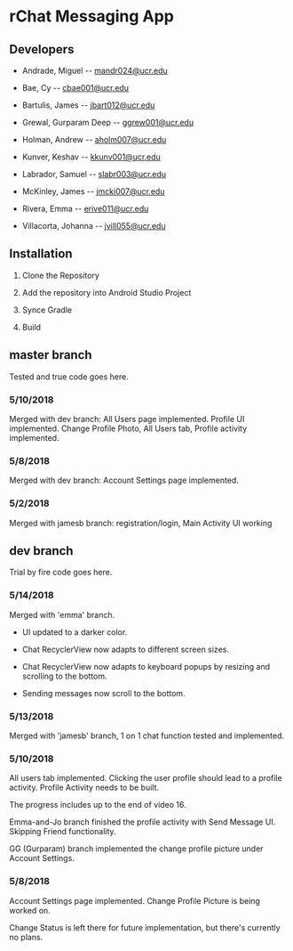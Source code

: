 # rChat Messaging App

## Developers
- Andrade, Miguel -- mandr024@ucr.edu

- Bae, Cy -- cbae001@ucr.edu

- Bartulis, James -- jbart012@ucr.edu

- Grewal, Gurparam Deep -- ggrew001@ucr.edu

- Holman, Andrew -- aholm007@ucr.edu

- Kunver, Keshav -- kkunv001@ucr.edu

- Labrador, Samuel -- slabr003@ucr.edu

- McKinley, James  -- jmcki007@ucr.edu

- Rivera, Emma -- erive011@ucr.edu

- Villacorta, Johanna -- jvill055@ucr.edu

## Installation

1. Clone the Repository

2. Add the repository into Android Studio Project

3. Synce Gradle

4. Build





## master branch
Tested and true code goes here.

### 5/10/2018
Merged with dev branch: All Users page implemented. Profile UI implemented.
Change Profile Photo, All Users tab, Profile activity implemented.

### 5/8/2018
Merged with dev branch: Account Settings page implemented.

### 5/2/2018
Merged with jamesb branch: registration/login, Main Activity UI working 








## dev branch
Trial by fire code goes here.

### 5/14/2018
Merged with 'emma' branch.

- UI updated to a darker color.

- Chat RecyclerView now adapts to different screen sizes.

- Chat RecyclerView now adapts to keyboard popups by resizing and scrolling to the bottom.

- Sending messages now scroll to the bottom.
### 5/13/2018
Merged with 'jamesb' branch, 1 on 1 chat function tested and implemented. 

### 5/10/2018
All users tab implemented. Clicking the user profile should lead to a profile activity. Profile Activity needs to be built.

The progress includes up to the end of video 16.

Emma-and-Jo branch finished the profile activity with Send Message UI. Skipping Friend functionality.

GG (Gurparam) branch implemented the change profile picture under Account Settings.

### 5/8/2018
Account Settings page implemented. Change Profile Picture is being worked on. 

Change Status is left there for future implementation, but there's currently no plans. 
